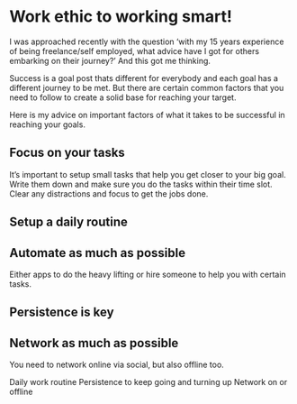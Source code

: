 # Work ethic to working smart!
I was approached recently with the question ‘with my 15 years experience of being freelance/self employed, what advice have I got for others embarking on their journey?’ And this got me thinking.

Success is a goal post thats different for everybody and each goal has a different journey to be met. But there are certain common factors that you need to follow  to create a solid base for reaching your target.

Here is my advice on important factors of what it takes to be successful in reaching your goals.

## Focus on your tasks
It’s important to setup small tasks that help you get closer to your big goal. Write them down and make sure you do the tasks within their time slot. Clear any distractions and focus to get the jobs done.

## Setup a daily routine

## Automate as much as possible
Either apps to do the heavy lifting or hire someone to help you with certain tasks.

## Persistence is key

## Network as much as possible
You need to network online via social, but also offline too.



Daily work routine
Persistence to keep going and turning up
Network on or offline